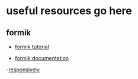 # useful resources go here

## formik

- [formik tutorial](https://www.youtube.com/watch?v=vJtyp1YmOpc&t=939s)

- [formik documentation](https://formik.org/)

-[responsively](https://responsively.app/)
